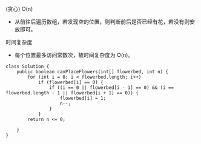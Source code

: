 (贪心) O(n)

- 从前往后遍历数组，若发现空的位置，则判断前后是否已经有花，若没有则安放即可。

时间复杂度
- 每个位置最多访问常数次，故时间复杂度为 O(n)。
```
class Solution {
    public boolean canPlaceFlowers(int[] flowerbed, int n) {
        for (int i = 0; i < flowerbed.length; i++)
            if (flowerbed[i] == 0) {
                if ((i == 0 || flowerbed[i - 1] == 0) && (i == flowerbed.length - 1 || flowerbed[i + 1] == 0)) {
                    flowerbed[i] = 1;
                    n--;
                }
            }
        return n <= 0;
 
    }
}
```

